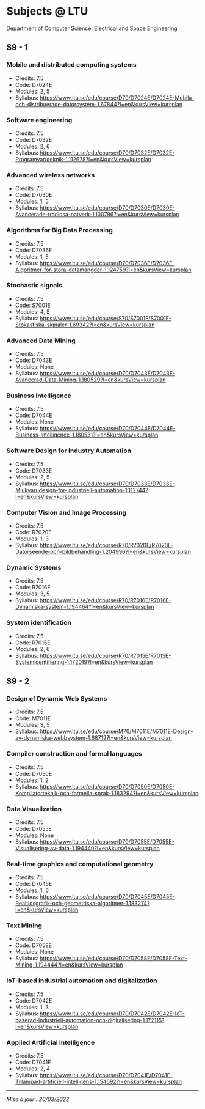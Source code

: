 # Subjects @ LTU

Department of Computer Science, Electrical and Space Engineering

## S9 - 1

### Mobile and distributed computing systems

- Credits: 7.5
- Code: D7024E
- Modules: 2, 5
- Syllabus: https://www.ltu.se/edu/course/D70/D7024E/D7024E-Mobila-och-distribuerade-datorsystem-1.67844?l=en&kursView=kursplan

### Software engineering

- Credits: 7.5
- Code: D7032E
- Modules: 2, 6
- Syllabus: https://www.ltu.se/edu/course/D70/D7032E/D7032E-Programvaruteknik-1.112678?l=en&kursView=kursplan

### Advanced wireless networks

- Credits: 7.5
- Code: D7030E
- Modules: 1, 5
- Syllabus: https://www.ltu.se/edu/course/D70/D7030E/D7030E-Avancerade-tradlosa-natverk-1.100796?l=en&kursView=kursplan

### Algorithms for Big Data Processing

- Credits: 7.5
- Code: D7036E
- Modules: 1, 5
- Syllabus: https://www.ltu.se/edu/course/D70/D7036E/D7036E-Algoritmer-for-stora-datamangder-1.124759?l=en&kursView=kursplan

### Stochastic signals

- Credits: 7.5
- Code: S7001E
- Modules: 4, 5
- Syllabus: https://www.ltu.se/edu/course/S70/S7001E/S7001E-Stokastiska-signaler-1.69342?l=en&kursView=kursplan

### Advanced Data Mining

- Credits: 7.5
- Code: D7043E
- Modules: None
- Syllabus: https://www.ltu.se/edu/course/D70/D7043E/D7043E-Avancerad-Data-Mining-1.180529?l=en&kursView=kursplan

### Business Intelligence

- Credits: 7.5
- Code: D7044E
- Modules: None
- Syllabus: https://www.ltu.se/edu/course/D70/D7044E/D7044E-Business-Intelligence-1.180531?l=en&kursView=kursplan

### Software Design for Industry Automation

- Credits: 7.5
- Code: D7033E
- Modules: 2, 5
- Syllabus: https://www.ltu.se/edu/course/D70/D7033E/D7033E-Mjukvarudesign-for-industriell-automation-1.112744?l=en&kursView=kursplan

### Computer Vision and Image Processing

- Credits: 7.5
- Code: R7020E
- Modules: 1, 3
- Syllabus: https://www.ltu.se/edu/course/R70/R7020E/R7020E-Datorseende-och-bildbehandling-1.204996?l=en&kursView=kursplan

### Dynamic Systems

- Credits: 7.5
- Code: R7016E
- Modules: 3, 5
- Syllabus: https://www.ltu.se/edu/course/R70/R7016E/R7016E-Dynamiska-system-1.194464?l=en&kursView=kursplan

### System identification

- Credits: 7.5
- Code: R7015E
- Modules: 2, 6
- Syllabus: https://www.ltu.se/edu/course/R70/R7015E/R7015E-Systemidentifiering-1.172019?l=en&kursView=kursplan

## S9 - 2

### Design of Dynamic Web Systems

- Credits: 7.5
- Code: M7011E
- Modules: 3, 5
- Syllabus: https://www.ltu.se/edu/course/M70/M7011E/M7011E-Design-av-dynamiska-webbsystem-1.68712?l=en&kursView=kursplan

### Compiler construction and formal languages

- Credits: 7.5
- Code: D7050E
- Modules: 1, 2
- Syllabus: https://www.ltu.se/edu/course/D70/D7050E/D7050E-Kompilatorteknik-och-formella-sprak-1.183294?l=en&kursView=kursplan

### Data Visualization

- Credits: 7.5
- Code: D7055E
- Modules: None
- Syllabus: https://www.ltu.se/edu/course/D70/D7055E/D7055E-Visualisering-av-data-1.194440?l=en&kursView=kursplan

### Real-time graphics and computational geometry

- Credits: 7.5
- Code: D7045E
- Modules: 1, 6
- Syllabus: https://www.ltu.se/edu/course/D70/D7045E/D7045E-Realtidsgrafik-och-geometriska-algoritmer-1.183274?l=en&kursView=kursplan

### Text Mining

- Credits: 7.5
- Code: D7058E
- Modules: None
- Syllabus: https://www.ltu.se/edu/course/D70/D7058E/D7058E-Text-Mining-1.194444?l=en&kursView=kursplan

### IoT-based industrial automation and digitalization

- Credits: 7.5
- Code: D7042E
- Modules: 1, 3
- Syllabus: https://www.ltu.se/edu/course/D70/D7042E/D7042E-IoT-baserad-industriell-automation-och-digitalisering-1.172115?l=en&kursView=kursplan

### Applied Artificial Intelligence

- Credits: 7.5
- Code: D7041E
- Modules: 2, 4
- Syllabus: https://www.ltu.se/edu/course/D70/D7041E/D7041E-Tillampad-artificiell-intelligens-1.154692?l=en&kursView=kursplan

-------------------

*Mise à jour : 20/03/2022*


